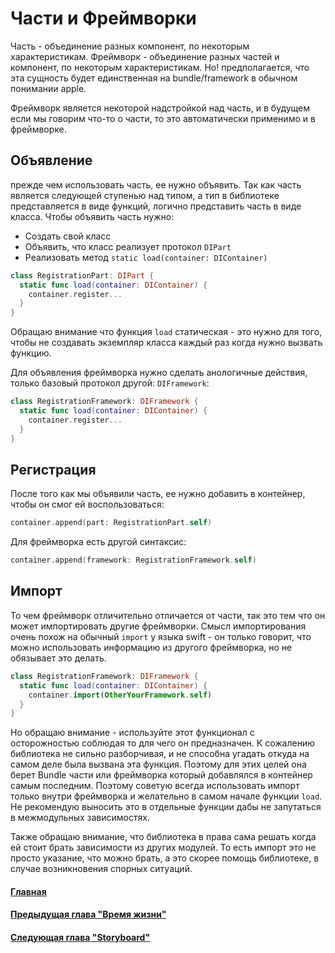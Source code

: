 # Части и Фреймворки
Часть - объединение разных компонент, по некоторым характеристикам.
Фреймворк - объединение разных частей и компонент, по некоторым характеристикам. Но! предполагается, что эта сущность будет единственная на bundle/framework в обычном понимании apple.

Фреймворк является некоторой надстройкой над часть, и в будущем если мы говорим что-то о части, то это автоматически применимо и в фреймворке.

## Объявление
прежде чем использовать часть, ее нужно объявить. Так как часть является следующей ступенью над типом, а тип в библиотеке представляется в виде функций, логично представить часть в виде класса. Чтобы объявить часть нужно:
* Создать свой класс
* Объявить, что класс реализует протокол `DIPart`
* Реализовать метод `static load(container: DIContainer)`

```Swift
class RegistrationPart: DIPart {
  static func load(container: DIContainer) {
    container.register...
  }
}
```
Обращаю внимание что функция `load` статическая - это нужно для того, чтобы не создавать экземпляр класса каждый раз когда нужно вызвать функцию.

Для объявления фреймворка нужно сделать анологичные действия, только базовый протокол другой: `DIFramework`:
```Swift
class RegistrationFramework: DIFramework {
  static func load(container: DIContainer) {
    container.register...
  }
}
```

## Регистрация
После того как мы объявили часть, ее нужно добавить в контейнер, чтобы он смог ей воспользоваться:
```Swift
container.append(part: RegistrationPart.self)
```
Для фреймворка есть другой синтаксис:
```Swift
container.append(framework: RegistrationFramework.self)
```


## Импорт
То чем фреймворк отличительно отличается от части, так это тем что он может импортировать другие фреймворки. Смысл импортирования очень похож на обычный `import` у языка swift - он только говорит, что можно использовать информацию из другого фреймворка, но не обязывает это делать.
```Swift
class RegistrationFramework: DIFramework {
  static func load(container: DIContainer) {
    container.import(OtherYourFramework.self)
  }
}
```
Но обращаю внимание - используйте этот  функционал с осторожностью соблюдая то для чего он предназначен. К сожалению библиотека не сильно разборчивая, и не способна угадать откуда на самом деле была вызвана эта функция. Поэтому для этих целей она берет Bundle  части или фреймворка который добавлялся в контейнер самым последним. Поэтому советую всегда использовать импорт только внутри фреймворка и желательно в самом начале функции `load`. Не рекомендую выносить это в отдельные функции дабы не запутаться в межмодульных зависимостях.

Также обращаю внимание, что библиотека в права сама решать когда ей стоит брать зависимости из других модулей. То есть импорт это не просто указание, что можно брать, а это скорее помощь библиотеке, в случае возникновения спорных ситуаций.

#### [Главная](main.md)
#### [Предыдущая глава "Время жизни"](lifetime.md#Время-жизни)
#### [Следующая глава "Storyboard"](storyboard.md#storyboard)
